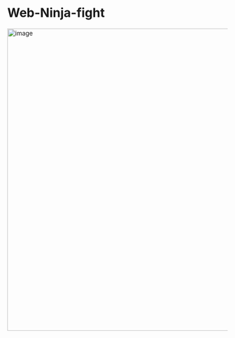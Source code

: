 # Web-Ninja-fight
<img width="691" alt="image" src="https://github.com/user-attachments/assets/5a162b8c-b090-405c-80b2-252a73f23acc" />
